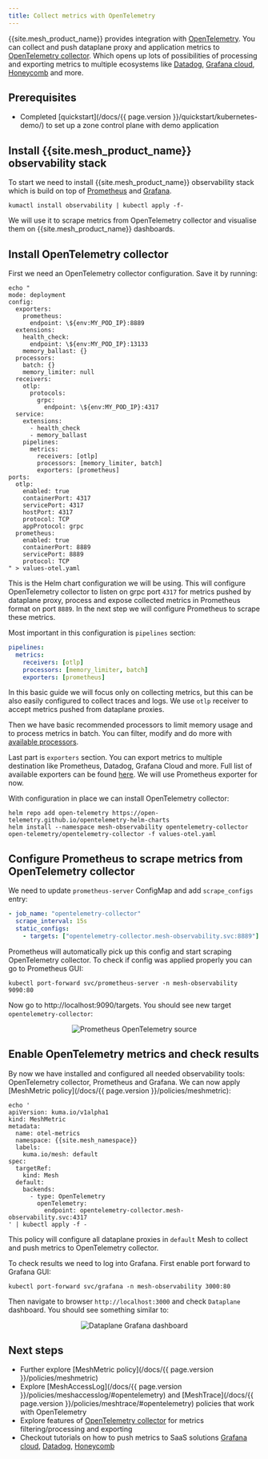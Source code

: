 ```yaml
---
title: Collect metrics with OpenTelemetry  
---
```


{{site.mesh_product_name}} provides integration with [OpenTelemetry](https://opentelemetry.io/). You can collect and push 
dataplane proxy and application metrics to [OpenTelemetry collector](https://opentelemetry.io/docs/collector/). Which opens up
lots of possibilities of processing and exporting metrics to multiple ecosystems like [Datadog](https://www.datadoghq.com/),
[Grafana cloud](https://grafana.com/products/cloud/), [Honeycomb](https://www.honeycomb.io/) and more.

## Prerequisites
- Completed [quickstart](/docs/{{ page.version }}/quickstart/kubernetes-demo/) to set up a zone control plane with demo application

## Install {{site.mesh_product_name}} observability stack

To start we need to install {{site.mesh_product_name}} observability stack which is build on top of [Prometheus](https://prometheus.io/) and [Grafana](https://grafana.com/).

```shell
kumactl install observability | kubectl apply -f-
```

We will use it to scrape metrics from OpenTelemetry collector and visualise them on {{site.mesh_product_name}} dashboards.

## Install OpenTelemetry collector

First we need an OpenTelemetry collector configuration. Save it by running:

```shell
echo "
mode: deployment
config:
  exporters:
    prometheus:
      endpoint: \${env:MY_POD_IP}:8889
  extensions:
    health_check:
      endpoint: \${env:MY_POD_IP}:13133
    memory_ballast: {}
  processors:
    batch: {}
    memory_limiter: null
  receivers:
    otlp:
      protocols:
        grpc:
          endpoint: \${env:MY_POD_IP}:4317
  service:
    extensions:
      - health_check
      - memory_ballast
    pipelines:
      metrics:
        receivers: [otlp]
        processors: [memory_limiter, batch]
        exporters: [prometheus]
ports:
  otlp:
    enabled: true
    containerPort: 4317
    servicePort: 4317
    hostPort: 4317
    protocol: TCP
    appProtocol: grpc
  prometheus:
    enabled: true
    containerPort: 8889
    servicePort: 8889
    protocol: TCP
" > values-otel.yaml
```

This is the Helm chart configuration we will be using. This will configure OpenTelemetry collector to listen on grpc port `4317` for metrics 
pushed by dataplane proxy, process and expose collected metrics in Prometheus format on port `8889`. In the next step we 
will configure Prometheus to scrape these metrics.

Most important in this configuration is `pipelines` section:

```yaml
pipelines:
  metrics:
    receivers: [otlp]
    processors: [memory_limiter, batch]
    exporters: [prometheus]
```

In this basic guide we will focus only on collecting metrics, but this can be also easily configured to collect traces and logs.
We use `otlp` receiver to accept metrics pushed from dataplane proxies. 

Then we have basic recommended processors to limit memory usage and to 
process metrics in batch. You can filter, modify and do more with [available processors](https://github.com/open-telemetry/opentelemetry-collector-contrib/tree/main/processor).

Last part is `exporters` section. You can export metrics to multiple destination like Prometheus, Datadog, Grafana Cloud and more. Full list of available exporters can be found [here](https://opentelemetry.io/ecosystem/registry/?component=exporter).
We will use Prometheus exporter for now.

With configuration in place we can install OpenTelemetry collector:

```shell
helm repo add open-telemetry https://open-telemetry.github.io/opentelemetry-helm-charts
helm install --namespace mesh-observability opentelemetry-collector open-telemetry/opentelemetry-collector -f values-otel.yaml
```

## Configure Prometheus to scrape metrics from OpenTelemetry collector

We need to update `prometheus-server` ConfigMap and add `scrape_configs` entry:
```yaml
- job_name: "opentelemetry-collector"
  scrape_interval: 15s
  static_configs:
    - targets: ["opentelemetry-collector.mesh-observability.svc:8889"]
```

Prometheus will automatically pick up this config and start scraping OpenTelemetry collector. To check if config was applied properly
you can go to Prometheus GUI:

```shell
kubectl port-forward svc/prometheus-server -n mesh-observability 9090:80
```

Now go to http://localhost:9090/targets. You should see new target `opentelemetry-collector`:

<center>
<img src="/assets/images/guides/otel-metrics/prometheus_otel_source.png" alt="Prometheus OpenTelemetry source"/>
</center>

## Enable OpenTelemetry metrics and check results

By now we have installed and configured all needed observability tools: OpenTelemetry collector, Prometheus and Grafana.
We can now apply [MeshMetric policy](/docs/{{ page.version }}/policies/meshmetric):

```shell
echo '
apiVersion: kuma.io/v1alpha1
kind: MeshMetric
metadata:
  name: otel-metrics
  namespace: {{site.mesh_namespace}}
  labels:
    kuma.io/mesh: default
spec:
  targetRef:
    kind: Mesh
  default:
    backends:
      - type: OpenTelemetry
        openTelemetry:
          endpoint: opentelemetry-collector.mesh-observability.svc:4317
' | kubectl apply -f -
```

This policy will configure all dataplane proxies in `default` Mesh to collect and push metrics to OpenTelemetry collector. 

To check results we need to log into Grafana. First enable port forward to Grafana GUI:

```shell
kubectl port-forward svc/grafana -n mesh-observability 3000:80
```

Then navigate to browser `http://localhost:3000` and check `Dataplane` dashboard. You should see something similar to:

<center>
<img src="/assets/images/guides/otel-metrics/grafana-dataplane-view.png" alt="Dataplane Grafana dashboard"/>
</center>

## Next steps

* Further explore [MeshMetric policy](/docs/{{ page.version }}/policies/meshmetric)
* Explore [MeshAccessLog](/docs/{{ page.version }}/policies/meshaccesslog/#opentelemetry) and [MeshTrace](/docs/{{ page.version }}/policies/meshtrace/#opentelemetry) policies that work with OpenTelemetry
* Explore features of [OpenTelemetry collector](https://opentelemetry.io/docs/collector/) for metrics filtering/processing and exporting
* Checkout tutorials on how to push metrics to SaaS solutions [Grafana cloud](https://grafana.com/docs/grafana-cloud/monitor-applications/application-observability/setup/collector/opentelemetry-collector/), [Datadog](https://www.datadoghq.com/blog/ingest-opentelemetry-traces-metrics-with-datadog-exporter/), [Honeycomb](https://docs.honeycomb.io/send-data/opentelemetry/collector/)